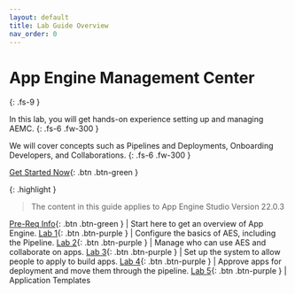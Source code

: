 ```yaml
---
layout: default
title: Lab Guide Overview
nav_order: 0
---
```


# App Engine Management Center
{: .fs-9 }

In this lab, you will get hands-on experience setting up and managing AEMC.
{: .fs-6 .fw-300 }

We will cover concepts such as Pipelines and Deployments, Onboarding Developers, and Collaborations.
{: .fs-6 .fw-300 }

[Get Started Now][getStarted]{: .btn .btn-green }

{: .highlight }
> The content in this guide applies to App Engine Studio Version 22.0.3

[Pre-Req Info][PreReqInfo]{: .btn .btn-green } | Start here to get an overview of App Engine.
[Lab 1][Lab1]{: .btn .btn-purple } | Configure the basics of AES, including the Pipeline. 
[Lab 2][Lab2]{: .btn .btn-purple } | Manage who can use AES and collaborate on apps. 
[Lab 3][Lab3]{: .btn .btn-purple } | Set up the system to allow people to apply to build apps. 
[Lab 4][Lab4]{: .btn .btn-purple } | Approve apps for deployment and move them through the pipeline. 
[Lab 5][Lab5]{: .btn .btn-purple } | Application Templates


[PreReqInfo]: /pre_req_info/
[Lab1]: /lab_1_Configure_AES/
[Lab2]: /lab_2_Manage_Access/
[Lab3]: /lab_3_Manage_App_Intake/
[Lab4]: /lab_4_Manage_App_Deployment/
[Lab5]: /lab_5_Bonus_Info/


[getStarted]: /pre_req_info/